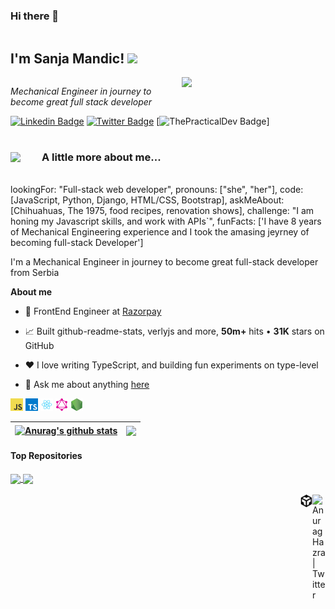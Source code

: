 ### Hi there 👋



<div style = 'display: flex; align-items: center'><h2>I'm Sanja Mandic! <img src="https://c.tenor.com/xBymNb6cXyoAAAAi/kondochan-wave.gif" width="70"></h2></div>
<img align='right' src="https://i.pinimg.com/originals/7f/40/af/7f40afc019acbd8617c0da88b4a1aa24.png" width="230">
<p><em>Mechanical Engineer in journey to become great full stack developer</em></p>

[![Linkedin Badge](https://img.shields.io/badge/-Sanja%20Mandic-blue?style=flat-square&logo=Linkedin&logoColor=white&link=https://www.linkedin.com/in/sanja-mandic-823995a2/)](https://www.linkedin.com/in/sanja-mandic-823995a2//)
[![Twitter Badge](https://img.shields.io/badge/-@sanja42_-1ca0f1?style=flat-square&labelColor=1ca0f1&logo=twitter&logoColor=white&link=https://twitter.com/SanjaMandic42)](https://twitter.com/SanjaMandic42)
[![ThePracticalDev Badge](https://img.shields.io/badge/-SanjaMandic-0A0A0A?style=flat-square&labelColor=black&logo=dev.to&link=https://dev.to/sanja969)]

### <div style = 'display: flex; align-items: center'><img src="https://i0.wp.com/brightestyoungthings.com/wp-content/uploads/2014/02/despicable-me-gif.gif?fit=480%2C254&quality=100&ssl=1" width="50"> <p>A little more about me...</p></div>


  lookingFor: "Full-stack web developer",
  pronouns: ["she", "her"],
  code: [JavaScript, Python, Django, HTML/CSS, Bootstrap],
  askMeAbout: [Chihuahuas, The 1975, food recipes, renovation shows],
  challenge: "I am honing my Javascript skills, and work with APIs`",
  funFacts: ['I have 8 years of Mechanical Engineering experience and I took the amasing jeyrney of becoming full-stack Developer']


<!--END_SECTION:waka-->

I'm a Mechanical Engineer in journey to become great full-stack developer from Serbia 

**About me**

- 💼 FrontEnd Engineer at [Razorpay](http://razorpay.com/)

- 📈 Built github-readme-stats, verlyjs and more, **50m+** hits • **31K** stars on GitHub

- ❤️ I love writing TypeScript, and building fun experiments on type-level

- 💬 Ask me about anything [here](https://github.com/anuraghazra/anuraghazra/issues)

<code><img height="20" src="https://raw.githubusercontent.com/github/explore/80688e429a7d4ef2fca1e82350fe8e3517d3494d/topics/javascript/javascript.png"></code>
<code><img height="20" src="https://raw.githubusercontent.com/github/explore/80688e429a7d4ef2fca1e82350fe8e3517d3494d/topics/typescript/typescript.png"></code>
<code><img height="20" src="https://raw.githubusercontent.com/github/explore/80688e429a7d4ef2fca1e82350fe8e3517d3494d/topics/react/react.png"></code>
<code><img height="20" src="https://raw.githubusercontent.com/github/explore/5c058a388828bb5fde0bcafd4bc867b5bb3f26f3/topics/graphql/graphql.png"></code>
<code><img height="20" src="https://raw.githubusercontent.com/github/explore/80688e429a7d4ef2fca1e82350fe8e3517d3494d/topics/nodejs/nodejs.png"></code>    


| <a href="https://github.com/anuraghazra/github-readme-stats"><img align="center" src="https://github-readme-stats.vercel.app/api?username=anuraghazra&show_icons=true&include_all_commits=true&theme=buefy&hide_border=true" alt="Anurag's github stats" /></a> | <a href="https://github.com/anuraghazra/github-readme-stats"><img align="center" src="https://github-readme-stats.vercel.app/api/top-langs/?username=anuraghazra&layout=compact&theme=buefy&hide_border=true" /></a> |
| ------------- | ------------- |

#### Top Repositories


<a href="https://github.com/anuraghazra/github-readme-stats">
  <img align="center" src="https://github-readme-stats.vercel.app/api/pin/?username=anuraghazra&repo=github-readme-stats&theme=buefy" />
</a>
<a href="https://github.com/anuraghazra/anuraghazra.github.io">
  <img align="center" src="https://github-readme-stats.vercel.app/api/pin/?username=anuraghazra&repo=anuraghazra.github.io&theme=buefy" />
</a>

<br />
<br />

<a href="https://twitter.com/anuraghazru">
  <img align="right" alt="Anurag Hazra | Twitter" width="21px" src="https://raw.githubusercontent.com/anuraghazra/anuraghazra/master/assets/twitter.svg" />
</a>
<a href="https://codesandbox.io/u/anuraghazra">
  <img align="right" alt="Anurag Hazra | CodeSandbox" width="20px" src="https://raw.githubusercontent.com/anuraghazra/anuraghazra/master/assets/codesandbox.svg" />
</a>
